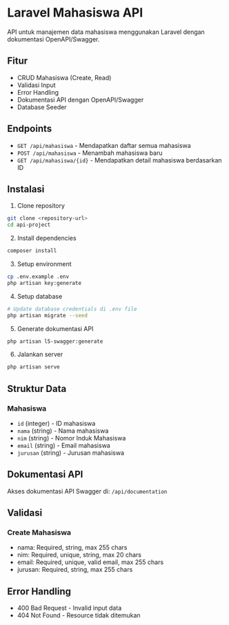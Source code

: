 # Laravel Mahasiswa API

API untuk manajemen data mahasiswa menggunakan Laravel dengan dokumentasi OpenAPI/Swagger.

## Fitur

- CRUD Mahasiswa (Create, Read)
- Validasi Input
- Error Handling
- Dokumentasi API dengan OpenAPI/Swagger
- Database Seeder

## Endpoints

- `GET /api/mahasiswa` - Mendapatkan daftar semua mahasiswa
- `POST /api/mahasiswa` - Menambah mahasiswa baru
- `GET /api/mahasiswa/{id}` - Mendapatkan detail mahasiswa berdasarkan ID

## Instalasi

1. Clone repository
```bash
git clone <repository-url>
cd api-project
```

2. Install dependencies
```bash
composer install
```

3. Setup environment
```bash
cp .env.example .env
php artisan key:generate
```

4. Setup database
```bash
# Update database credentials di .env file
php artisan migrate --seed
```

5. Generate dokumentasi API
```bash
php artisan l5-swagger:generate
```

6. Jalankan server
```bash
php artisan serve
```

## Struktur Data

### Mahasiswa

- `id` (integer) - ID mahasiswa
- `nama` (string) - Nama mahasiswa
- `nim` (string) - Nomor Induk Mahasiswa
- `email` (string) - Email mahasiswa
- `jurusan` (string) - Jurusan mahasiswa

## Dokumentasi API

Akses dokumentasi API Swagger di: `/api/documentation`

## Validasi

### Create Mahasiswa
- nama: Required, string, max 255 chars
- nim: Required, unique, string, max 20 chars
- email: Required, unique, valid email, max 255 chars
- jurusan: Required, string, max 255 chars

## Error Handling

- 400 Bad Request - Invalid input data
- 404 Not Found - Resource tidak ditemukan
